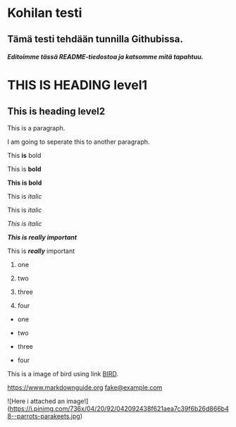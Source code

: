 # Kohilan testi
## Tämä testi tehdään tunnilla Githubissa.
##### Editoimme tässä README-tiedostoa ja katsomme mitä tapahtuu.
THIS IS HEADING level1
========
This is heading level2
------
This is a paragraph. 


I am going to seperate this to another paragraph.


This **is** bold

This is __bold__

**This is bold**

This is _italic_

This is *italic*

*This is italic*

***This is really important***

This is ***really*** important

1. one

2. two

3. three

4. four

- one

- two

- three

- four

This is a image of bird using link [BIRD](https://th.bing.com/th/id/R.00d06daad137141c6e44f55cd67e6a84?rik=kSj6NrybAOc9cQ&pid=ImgRaw&r=0).

<https://www.markdownguide.org>
<fake@example.com>

![Here i attached an image!] (https://i.pinimg.com/736x/04/20/92/042092438f621aea7c39f6b26d866b48--parrots-parakeets.jpg)
